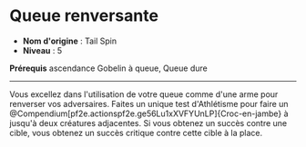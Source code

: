 # Queue renversante

 * **Nom d'origine** : Tail Spin
 * **Niveau** : 5


<p><span id="ctl00_MainContent_DetailedOutput"><strong>Prérequis</strong> ascendance Gobelin à queue, Queue dure <br></span></p>
<hr>
<p>Vous excellez dans l'utilisation de votre queue comme d'une arme pour renverser vos adversaires. Faites un unique test d'Athlétisme pour faire un @Compendium[pf2e.actionspf2e.ge56Lu1xXVFYUnLP]{Croc-en-jambe} à jusqu'à deux créatures adjacentes. Si vous obtenez un succès contre une cible, vous obtenez un succès critique contre cette cible à la place.&nbsp;</p>